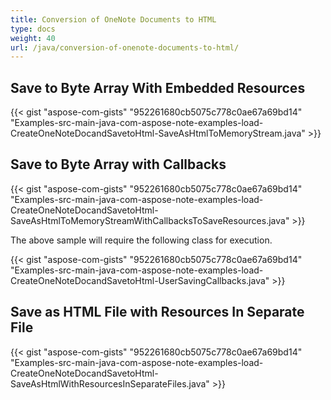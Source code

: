 ```yaml
---
title: Conversion of OneNote Documents to HTML
type: docs
weight: 40
url: /java/conversion-of-onenote-documents-to-html/
---
```


## **Save to Byte Array With Embedded Resources**
{{< gist "aspose-com-gists" "952261680cb5075c778c0ae67a69bd14" "Examples-src-main-java-com-aspose-note-examples-load-CreateOneNoteDocandSavetoHtml-SaveAsHtmlToMemoryStream.java" >}}
## **Save to Byte Array with Callbacks**
{{< gist "aspose-com-gists" "952261680cb5075c778c0ae67a69bd14" "Examples-src-main-java-com-aspose-note-examples-load-CreateOneNoteDocandSavetoHtml-SaveAsHtmlToMemoryStreamWithCallbacksToSaveResources.java" >}}

The above sample will require the following class for execution.

{{< gist "aspose-com-gists" "952261680cb5075c778c0ae67a69bd14" "Examples-src-main-java-com-aspose-note-examples-load-CreateOneNoteDocandSavetoHtml-UserSavingCallbacks.java" >}}
## **Save as HTML File with Resources In Separate File**
{{< gist "aspose-com-gists" "952261680cb5075c778c0ae67a69bd14" "Examples-src-main-java-com-aspose-note-examples-load-CreateOneNoteDocandSavetoHtml-SaveAsHtmlWithResourcesInSeparateFiles.java" >}}
